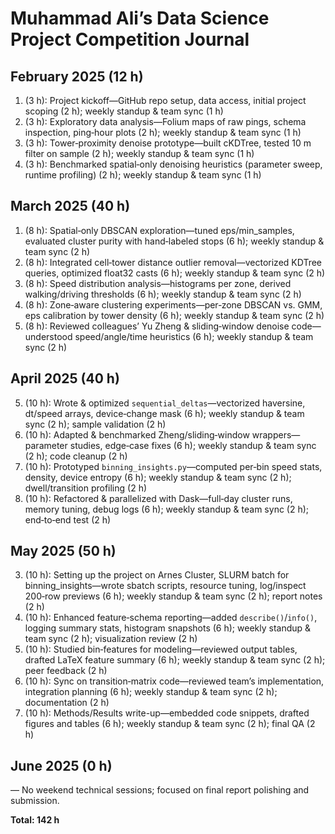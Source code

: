 # Muhammad Ali’s Data Science Project Competition Journal

## February 2025 (12 h)
 1. (3 h): Project kickoff—GitHub repo setup, data access, initial project scoping (2 h); weekly standup & team sync (1 h)  
 8. (3 h): Exploratory data analysis—Folium maps of raw pings, schema inspection, ping‐hour plots (2 h); weekly standup & team sync (1 h)  
 15. (3 h): Tower‐proximity denoise prototype—built cKDTree, tested 10 m filter on sample (2 h); weekly standup & team sync (1 h)  
 22. (3 h): Benchmarked spatial‐only denoising heuristics (parameter sweep, runtime profiling) (2 h); weekly standup & team sync (1 h)  

## March 2025 (40 h)
 1. (8 h): Spatial‐only DBSCAN exploration—tuned eps/min_samples, evaluated cluster purity with hand‐labeled stops (6 h); weekly standup & team sync (2 h)  
 8. (8 h): Integrated cell‐tower distance outlier removal—vectorized KDTree queries, optimized float32 casts (6 h); weekly standup & team sync (2 h)  
 15. (8 h): Speed distribution analysis—histograms per zone, derived walking/driving thresholds (6 h); weekly standup & team sync (2 h)  
 22. (8 h): Zone‐aware clustering experiments—per‐zone DBSCAN vs. GMM, eps calibration by tower density (6 h); weekly standup & team sync (2 h)  
 29. (8 h): Reviewed colleagues’ Yu Zheng & sliding‐window denoise code—understood speed/angle/time heuristics (6 h); weekly standup & team sync (2 h)  

## April 2025 (40 h)
 5. (10 h): Wrote & optimized `sequential_deltas`—vectorized haversine, dt/speed arrays, device‐change mask (6 h); weekly standup & team sync (2 h); sample validation (2 h)  
 12. (10 h): Adapted & benchmarked Zheng/sliding‐window wrappers—parameter studies, edge‐case fixes (6 h); weekly standup & team sync (2 h); code cleanup (2 h)  
 19. (10 h): Prototyped `binning_insights.py`—computed per‐bin speed stats, density, device entropy (6 h); weekly standup & team sync (2 h); dwell/transition profiling (2 h)  
 26. (10 h): Refactored & parallelized with Dask—full‐day cluster runs, memory tuning, debug logs (6 h); weekly standup & team sync (2 h); end‐to‐end test (2 h)  

## May 2025 (50 h)
 3. (10 h): Setting up the project on Arnes Cluster, SLURM batch for binning_insights—wrote sbatch scripts, resource tuning, log/inspect 200‐row previews (6 h); weekly standup & team sync (2 h); report notes (2 h)  
 10. (10 h): Enhanced feature‐schema reporting—added `describe()`/`info()`, logging summary stats, histogram snapshots (6 h); weekly standup & team sync (2 h); visualization review (2 h)  
 17. (10 h): Studied bin‐features for modeling—reviewed output tables, drafted LaTeX feature summary (6 h); weekly standup & team sync (2 h); peer feedback (2 h)  
 24. (10 h): Sync on transition‐matrix code—reviewed team’s implementation, integration planning (6 h); weekly standup & team sync (2 h); documentation (2 h)  
 31. (10 h): Methods/Results write-up—embedded code snippets, drafted figures and tables (6 h); weekly standup & team sync (2 h); final QA (2 h)  

## June 2025 (0 h)
 — No weekend technical sessions; focused on final report polishing and submission.

**Total: 142 h**  
